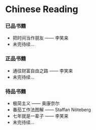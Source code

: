 # Chinese Reading
### 已品书籍
- 把时间当作朋友 —— 李笑来
- 未完待续...
### 正品书籍
- 通往财富自由之路 —— 李笑来
- 未完待续...
### 待品书籍
- 极简主义 —— 奥康奈尔
- 番茄工作法图解 —— Staffan Nöteberg
- 七年就是一辈子 —— 李笑来
- 未完待续...
